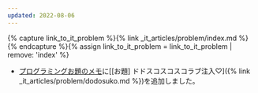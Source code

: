 ```yaml
---
updated: 2022-08-06
---
```

{% capture link_to_it_problem %}{% link _it_articles/problem/index.md %}{% endcapture %}{% assign link_to_it_problem = link_to_it_problem | remove: 'index' %}

- [プログラミングお題のメモ]({{link_to_it_problem}})に[\[お題\] ドドスコスコスコラブ注入♡]({% link _it_articles/problem/dodosuko.md %})を追加しました。